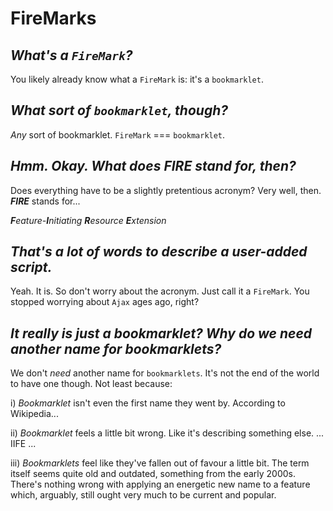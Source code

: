 # FireMarks

## *What's a `FireMark`?*
You likely already know what a `FireMark` is: it's a `bookmarklet`.

## *What sort of `bookmarklet`, though?*
*Any* sort of bookmarklet. `FireMark` === `bookmarklet`.

## *Hmm. Okay. What does* ***FIRE*** *stand for, then?*
Does everything have to be a slightly pretentious acronym? Very well, then. ***FIRE*** stands for...

***F**eature-**I**nitiating **R**esource **E**xtension*

## *That's a lot of words to describe a user-added script.*
Yeah. It is. So don't worry about the acronym. Just call it a `FireMark`. You stopped worrying about `Ajax` ages ago, right?

## *It really is just a bookmarklet? Why do we need another name for bookmarklets?*
We don't *need* another name for `bookmarklets`. It's not the end of the world to have one though. Not least because:

  i) *Bookmarklet* isn't even the first name they went by. According to Wikipedia...
  
  ii) *Bookmarklet* feels a little bit wrong. Like it's describing something else. ... IIFE ...
  
  iii) *Bookmarklets* feel like they've fallen out of favour a little bit. The term itself seems quite old and outdated, something from the early 2000s. There's nothing wrong with applying an energetic new name to a feature which, arguably, still ought very much to be current and popular.


